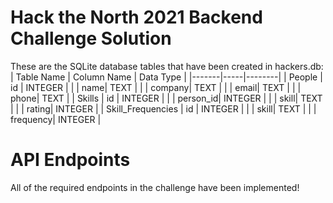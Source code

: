 # Hack the North 2021 Backend Challenge Solution

These are the SQLite database tables that have been created in hackers.db:
| Table Name  | Column Name | Data Type |
|-------|-----|--------|
| People | id  | INTEGER |
|        | name|  TEXT   |
|        | company|  TEXT   |
|        | email|  TEXT   |
|        | phone|  TEXT   |
| Skills   | id  | INTEGER   |
|        | person_id|  INTEGER   |
|        | skill|  TEXT   |
|        | rating|  INTEGER   |
| Skill_Frequencies | id  | INTEGER |
|        | skill|  TEXT   |
|        | frequency|  INTEGER   |

# **API Endpoints**
All of the required endpoints in the challenge have been implemented!
